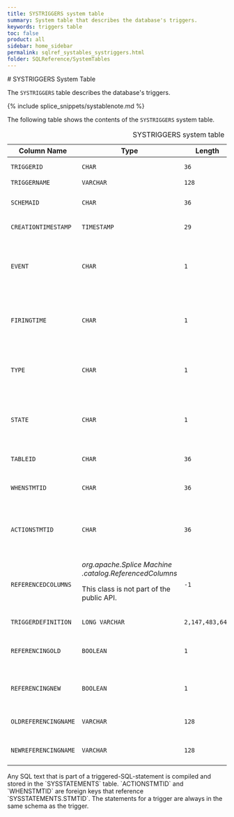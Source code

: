 ```yaml
---
title: SYSTRIGGERS system table
summary: System table that describes the database's triggers.
keywords: triggers table
toc: false
product: all
sidebar: home_sidebar
permalink: sqlref_systables_systriggers.html
folder: SQLReference/SystemTables
---
```

<section>
<div class="TopicContent" data-swiftype-index="true" markdown="1">
# SYSTRIGGERS System Table

The `SYSTRIGGERS` table describes the database's triggers.

{% include splice_snippets/systablenote.md %}

The following table shows the contents of the `SYSTRIGGERS` system
table.

<table>
                <caption>SYSTRIGGERS system table</caption>
                <col />
                <col />
                <col />
                <col />
                <col />
                <thead>
                    <tr>
                        <th>Column Name</th>
                        <th>Type</th>
                        <th>Length</th>
                        <th>Nullable</th>
                        <th>Contents</th>
                    </tr>
                </thead>
                <tbody>
                    <tr>
                        <td><code>TRIGGERID</code></td>
                        <td><code>CHAR</code></td>
                        <td><code>36</code></td>
                        <td><code>NO</code></td>
                        <td>Unique identifier for the trigger</td>
                    </tr>
                    <tr>
                        <td><code>TRIGGERNAME</code></td>
                        <td><code>VARCHAR</code></td>
                        <td><code>128</code></td>
                        <td><code>NO</code></td>
                        <td>Name of the trigger</td>
                    </tr>
                    <tr>
                        <td><code>SCHEMAID</code></td>
                        <td><code>CHAR</code></td>
                        <td><code>36</code></td>
                        <td><code>NO</code></td>
                        <td>ID of the trigger's schema (join with <code>SYSSCHEMAS.SCHEMAID</code>)</td>
                    </tr>
                    <tr>
                        <td><code>CREATIONTIMESTAMP</code></td>
                        <td><code>TIMESTAMP</code></td>
                        <td><code>29</code></td>
                        <td><code>NO</code></td>
                        <td>Time the trigger was created</td>
                    </tr>
                    <tr>
                        <td><code>EVENT</code></td>
                        <td><code>CHAR</code></td>
                        <td><code>1</code></td>
                        <td><code>NO</code></td>
                        <td>
                            <p class="noSpaceAbove">Possible values are:</p>
                            <ul>
                                <li><code>'U'</code> for update</li>
                                <li><code>'D'</code> for delete</li>
                                <li><code>'I</code>' for insert</li>
                            </ul>
                        </td>
                    </tr>
                    <tr>
                        <td><code>FIRINGTIME</code></td>
                        <td><code>CHAR</code></td>
                        <td><code>1</code></td>
                        <td><code>NO</code></td>
                        <td>
                            <p class="noSpaceAbove">Possible values are:</p>
                            <ul>
                                <li><code>'B'</code> for before</li>
                                <li><code>'A'</code> for after</li>
                            </ul>
                        </td>
                    </tr>
                    <tr>
                        <td><code>TYPE</code></td>
                        <td><code>CHAR</code></td>
                        <td><code>1</code></td>
                        <td><code>NO</code></td>
                        <td>
                            <p class="noSpaceAbove">Possible values are:</p>
                            <ul>
                                <li><code>'R'</code> for row</li>
                                <li><code>'S'</code> for statement</li>
                            </ul>
                        </td>
                    </tr>
                    <tr>
                        <td><code>STATE</code></td>
                        <td><code>CHAR</code></td>
                        <td><code>1</code></td>
                        <td><code>NO</code></td>
                        <td>
                            <p class="noSpaceAbove">Possible values are:</p>
                            <ul>
                                <li><code>'E'</code> for enabled</li>
                                <li><code>'D'</code> for disabled</li>
                            </ul>
                        </td>
                    </tr>
                    <tr>
                        <td><code>TABLEID</code></td>
                        <td><code>CHAR</code></td>
                        <td><code>36</code></td>
                        <td><code>NO</code></td>
                        <td>ID of the table on which the trigger is defined</td>
                    </tr>
                    <tr>
                        <td><code>WHENSTMTID</code></td>
                        <td><code>CHAR</code></td>
                        <td><code>36</code></td>
                        <td><code>YES</code></td>
                        <td>Used only if there is a <code>WHEN</code> clause (not yet supported)</td>
                    </tr>
                    <tr>
                        <td><code>ACTIONSTMTID</code></td>
                        <td><code>CHAR</code></td>
                        <td><code>36</code></td>
                        <td><code>YES</code></td>
                        <td>ID of the stored prepared statement for the triggered-SQL-statement (join with <code>SYSSTATEMENTS.STMTID</code>)</td>
                    </tr>
                    <tr>
                        <td><code>REFERENCEDCOLUMNS</code></td>
                        <td class="CodeFont"><em>org.apache.Splice Machine<br /> .catalog.ReferencedColumns</em>
                            <p>This class is not part of the public API.</p>
                        </td>
                        <td><code>-1</code></td>
                        <td><code>YES</code></td>
                        <td>Descriptor of the columns to be updated, if this trigger is an update trigger (that is, if the <code>EVENT</code> column contains <code>'U'</code>)</td>
                    </tr>
                    <tr>
                        <td><code>TRIGGERDEFINITION</code></td>
                        <td><code>LONG VARCHAR</code></td>
                        <td><code>2,147,483,647</code></td>
                        <td><code>YES</code></td>
                        <td>Text of the action SQL statement</td>
                    </tr>
                    <tr>
                        <td><code>REFERENCINGOLD</code></td>
                        <td><code>BOOLEAN</code></td>
                        <td><code>1</code></td>
                        <td><code>YES</code></td>
                        <td>Whether or not the <code>OLDREFERENCINGNAME</code>, if non-null, refers
					to the <code>OLD</code> row or table</td>
                    </tr>
                    <tr>
                        <td><code>REFERENCINGNEW </code></td>
                        <td><code>BOOLEAN</code></td>
                        <td><code>1</code></td>
                        <td><code>YES</code></td>
                        <td>Whether or not the <code>NEWREFERENCINGNAME</code>, if non-null, refers
					to the <code>NEW</code> row or table</td>
                    </tr>
                    <tr>
                        <td><code>OLDREFERENCINGNAME</code></td>
                        <td><code>VARCHAR</code></td>
                        <td><code>128</code></td>
                        <td><code>YES</code></td>
                        <td>Pseudoname as set using the <code>REFERENCING OLD AS</code> clause</td>
                    </tr>
                    <tr>
                        <td><code>NEWREFERENCINGNAME</code></td>
                        <td><code>VARCHAR</code></td>
                        <td><code>128</code></td>
                        <td><code>YES</code></td>
                        <td>Pseudoname as set using the <code>REFERENCING NEW AS</code> clause </td>
                    </tr>
                </tbody>
            </table>
Any SQL text that is part of a triggered-SQL-statement is compiled and
stored in the `SYSSTATEMENTS` table. `ACTIONSTMTID` and `WHENSTMTID` are
foreign keys that reference `SYSSTATEMENTS.STMTID`. The statements for a
trigger are always in the same schema as the trigger.

</div>
</section>
